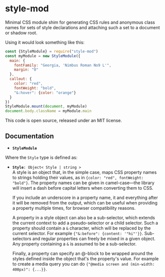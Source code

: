 <!-- To edit this file, edit /src/README.md, not /README.md -->

# style-mod

Minimal CSS module shim for generating CSS rules and anonymous class
names for sets of style declarations and attaching such a set to a
document or shadow root.

Using it would look something like this:

```javascript
const {StyleModule} = require("style-mod")
const myModule = new StyleModule({
  main: {
    fontFamily: "Georgia, 'Nimbus Roman No9 L'",
    margin: "0"
  },
  callout: {
    color: "red",
    fontWeight: "bold",
    "&:hover": {color: "orange"}
  }
})
StyleModule.mount(document, myModule)
document.body.className = myModule.main
```

This code is open source, released under an MIT license.
    
## Documentation

 * **`StyleModule`**


Where the `Style` type is defined as:

 * **`Style`**`: Object< Style | string >`\
   A style is an object that, in the simple case, maps CSS property
   names to strings holding their values, as in `{color: "red",
   fontWeight: "bold"}`. The property names can be given in
   camel-case—the library will insert a dash before capital letters
   when converting them to CSS.

   If you include an underscore in a property name, it and everything
   after it will be removed from the output, which can be useful when
   providing a property multiple times, for browser compatibility
   reasons.

   A property in a style object can also be a sub-selector, which
   extends the current context to add a pseudo-selector or a child
   selector. Such a property should contain a `&` character, which
   will be replaced by the current selector. For example `{"&:before":
   {content: '"hi"'}}`. Sub-selectors and regular properties can
   freely be mixed in a given object. Any property containing a `&` is
   assumed to be a sub-selector.

   Finally, a property can specify an @-block to be wrapped around the
   styles defined inside the object that's the property's value. For
   example to create a media query you can do `{"@media screen and
   (min-width: 400px)": {...}}`.


